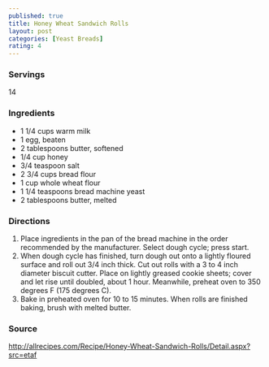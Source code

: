 ```yaml
---
published: true
title: Honey Wheat Sandwich Rolls
layout: post
categories: [Yeast Breads]
rating: 4
---
```

### Servings
14

### Ingredients
- 1 1/4 cups warm milk
- 1 egg, beaten
- 2 tablespoons butter, softened
- 1/4 cup honey
- 3/4 teaspoon salt
- 2 3/4 cups bread flour
- 1 cup whole wheat flour
- 1 1/4 teaspoons bread machine yeast
- 2 tablespoons butter, melted

### Directions
1. Place ingredients in the pan of the bread machine in the order recommended by the manufacturer. Select dough cycle; press start.
2. When dough cycle has finished, turn dough out onto a lightly floured surface and roll out 3/4 inch thick. Cut out rolls with a 3 to 4 inch diameter biscuit cutter. Place on lightly greased cookie sheets; cover and let rise until doubled, about 1 hour. Meanwhile, preheat oven to 350 degrees F (175 degrees C).
3. Bake in preheated oven for 10 to 15 minutes. When rolls are finished baking, brush with melted butter.

### Source
<a href="http://allrecipes.com/Recipe/Honey-Wheat-Sandwich-Rolls/Detail.aspx?src=etaf" target="new">http://allrecipes.com/Recipe/Honey-Wheat-Sandwich-Rolls/Detail.aspx?src=etaf</a>
